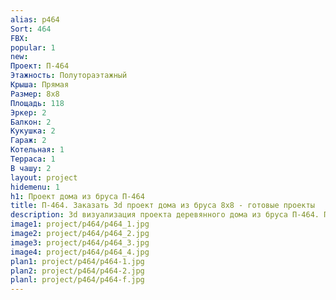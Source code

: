 ```yaml
---
alias: p464
Sort: 464
FBX: 
popular: 1
new: 
Проект: П-464
Этажность: Полутораэтажный
Крыша: Прямая
Размер: 8х8
Площадь: 118
Эркер: 2
Балкон: 2
Кукушка: 2
Гараж: 2
Котельная: 1
Терраса: 1
В чашу: 2
layout: project
hidemenu: 1
h1: Проект дома из бруса П-464
title: П-464. Заказать 3d проект дома из бруса 8х8 - готовые проекты
description: 3d визуализация проекта деревянного дома из бруса П-464. Площадь 118 м2, размер 8х8. Вы можете внести любые изменения в проект.
image1: project/p464/p464_1.jpg
image2: project/p464/p464_2.jpg
image3: project/p464/p464_3.jpg
image4: project/p464/p464_4.jpg
plan1: project/p464/p464-1.jpg
plan2: project/p464/p464-2.jpg
planl: project/p464/p464-f.jpg
---
```

